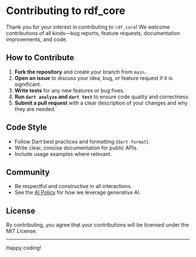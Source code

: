 # Contributing to rdf_core

Thank you for your interest in contributing to `rdf_core`! We welcome contributions of all kinds—bug reports, feature requests, documentation improvements, and code.

## How to Contribute

1. **Fork the repository** and create your branch from `main`.
2. **Open an issue** to discuss your idea, bug, or feature request if it is significant.
3. **Write tests** for any new features or bug fixes.
4. **Run `dart analyze` and `dart test`** to ensure code quality and correctness.
5. **Submit a pull request** with a clear description of your changes and why they are needed.

## Code Style
- Follow Dart best practices and formatting (`dart format`).
- Write clear, concise documentation for public APIs.
- Include usage examples where relevant.

## Community
- Be respectful and constructive in all interactions.
- See the [AI Policy](README.md#ai-policy) for how we leverage generative AI.

## License
By contributing, you agree that your contributions will be licensed under the MIT License.

---

Happy coding!
